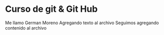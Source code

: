 # Curso de git & Git Hub

Me llamo German Moreno
Agregando texto al archivo
Seguimos agregando contenido al archivo